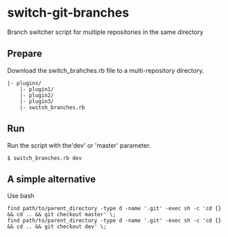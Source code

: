 # switch-git-branches
Branch switcher script for multiple repositories in the same directory

## Prepare

Download the switch_brahches.rb file to a multi-repository directory.
```
|- plugins/
    |- plugin1/
    |- plugin2/
    |- plugin3/
    |- switsh_branches.rb
```

## Run
Run the script with the'dev' or 'master' parameter.
```
$ switch_branches.rb dev
```
## A simple alternative
Use bash
```
find path/to/parent_directory -type d -name '.git' -exec sh -c 'cd {} && cd .. && git checkout master' \;
find path/to/parent_directory -type d -name '.git' -exec sh -c 'cd {} && cd .. && git checkout dev' \;
```
